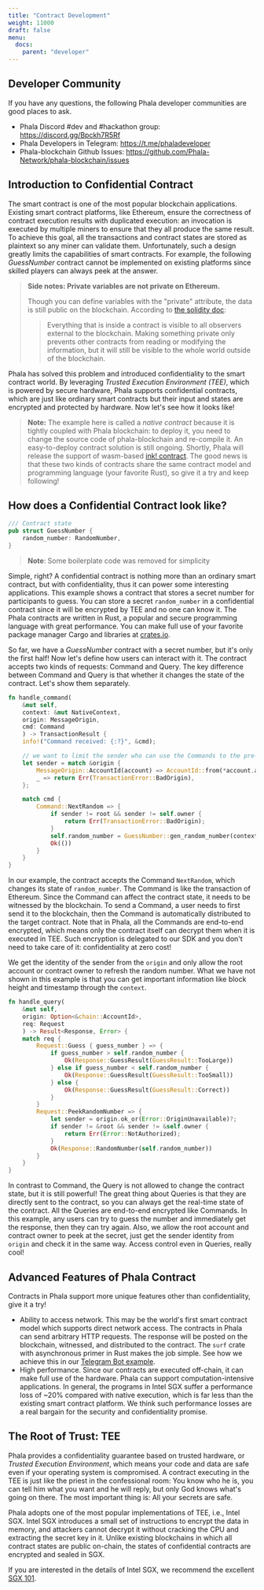 ```yaml
---
title: "Contract Development"
weight: 11000
draft: false
menu:
  docs:
    parent: "developer"
---
```

## Developer Community
If you have any questions, the following Phala developer communities are good places to ask.

- Phala Discord #dev and #hackathon group: <https://discord.gg/Bpckh7R5Rf>
- Phala Developers in Telegram: <https://t.me/phaladeveloper>
- Phala-blockchain Github Issues: <https://github.com/Phala-Network/phala-blockchain/issues>

## Introduction to Confidential Contract

The smart contract is one of the most popular blockchain applications. Existing smart contract platforms, like Ethereum, ensure the correctness of contract execution results with duplicated execution: an invocation is executed by multiple miners to ensure that they all produce the same result.
To achieve this goal, all the transactions and contract states are stored as plaintext so any miner can validate them.
Unfortunately, such a design greatly limits the capabilities of smart contracts. For example, the following *GuessNumber* contract cannot be implemented on existing platforms since skilled players can always peek at the answer.

> **Side notes: Private variables are not private on Ethereum.**
>
> Though you can define variables with the "private" attribute, the data is still public on the blockchain. According to [the solidity doc](https://solidity.readthedocs.io/en/v0.7.3/contracts.html):
> > Everything that is inside a contract is visible to all observers external to the blockchain. Making something private only prevents other contracts from reading or modifying the information, but it will still be visible to the whole world outside of the blockchain.

Phala has solved this problem and introduced confidentiality to the smart contract world. By leveraging *Trusted Execution Environment (TEE)*, which is powered by secure hardware, Phala supports confidential contracts, which are just like ordinary smart contracts but their input and states are encrypted and protected by hardware. Now let's see how it looks like!

> **Note:** The example here is called a *native contract* because it is tightly coupled with Phala blockchain: to deploy it, you need to change the source code of phala-blockchain and re-compile it.
> An easy-to-deploy contract solution is still ongoing. Shortly, Phala will release the support of wasm-based [ink! contract](https://github.com/paritytech/ink).
> The good news is that these two kinds of contracts share the same contract model and programming language (your favorite Rust), so give it a try and keep following!

## How does a Confidential Contract look like?

```rust
/// Contract state
pub struct GuessNumber {
    random_number: RandomNumber,
}
```

> **Note**: Some boilerplate code was removed for simplicity

Simple, right? A confidential contract is nothing more than an ordinary smart contract, but with confidentiality, thus it can power some interesting applications. This example shows a contract that stores a secret number for participants to guess. You can store a secret `random_number` in a confidential contract since it will be encrypted by TEE and no one can know it.
The Phala contracts are written in Rust, a popular and secure programming language with great performance. You can make full use of your favorite package manager Cargo and libraries at [crates.io](https://crates.io).

So far, we have a *GuessNumber* contract with a secret number, but it's only the first half! Now let's define how users can interact with it.
The contract accepts two kinds of requests: Command and Query. The key difference between Command and Query is that whether it changes the state of the contract. Let's show them separately.

```rust
fn handle_command(
    &mut self,
    context: &mut NativeContext,
    origin: MessageOrigin,
    cmd: Command
    ) -> TransactionResult {
    info!("Command received: {:?}", &cmd);

    // we want to limit the sender who can use the Commands to the pre-define root account
    let sender = match &origin {
        MessageOrigin::AccountId(account) => AccountId::from(*account.as_fixed_bytes()),
        _ => return Err(TransactionError::BadOrigin),
    };

    match cmd {
        Command::NextRandom => {
            if sender != root && sender != self.owner {
                return Err(TransactionError::BadOrigin);
            }
            self.random_number = GuessNumber::gen_random_number(context);
            Ok(())
        }
    }
}
```

In our example, the contract accepts the Command `NextRandom`, which changes its state of `random_number`. The Command is like the transaction of Ethereum. Since the Command can affect the contract state, it needs to be witnessed by the blockchain. To send a Command, a user needs to first send it to the blockchain, then the Command is automatically distributed to the target contract.
Note that in Phala, all the Commands are end-to-end encrypted, which means only the contract itself can decrypt them when it is executed in TEE. Such encryption is delegated to our SDK and you don't need to take care of it: confidentiality at zero cost!

We get the identity of the sender from the `origin` and only allow the root account or contract owner to refresh the random number. What we have not shown in this example is that you can get important information like block height and timestamp through the `context`.

```rust
fn handle_query(
    &mut self,
    origin: Option<&chain::AccountId>,
    req: Request
    ) -> Result<Response, Error> {
    match req {
        Request::Guess { guess_number } => {
            if guess_number > self.random_number {
                Ok(Response::GuessResult(GuessResult::TooLarge))
            } else if guess_number < self.random_number {
                Ok(Response::GuessResult(GuessResult::TooSmall))
            } else {
                Ok(Response::GuessResult(GuessResult::Correct))
            }
        }
        Request::PeekRandomNumber => {
            let sender = origin.ok_or(Error::OriginUnavailable)?;
            if sender != &root && sender != &self.owner {
                return Err(Error::NotAuthorized);
            }
            Ok(Response::RandomNumber(self.random_number))
        }
    }
}
```

In contrast to Command, the Query is not allowed to change the contract state, but it is still powerful! The great thing about Queries is that they are directly sent to the contract, so you can always get the real-time state of the contract. All the Queries are end-to-end encrypted like Commands.
In this example, any users can try to guess the number and immediately get the response, then they can try again. Also, we allow the root account and contract owner to peek at the secret, just get the sender identity from `origin` and check it in the same way. Access control even in Queries, really cool!

## Advanced Features of Phala Contract

Contracts in Phala support more unique features other than confidentiality, give it a try!

- Ability to access network. This may be the world's first smart contract model which supports direct network access. The contracts in Phala can send arbitrary HTTP requests. The response will be posted on the blockchain, witnessed, and distributed to the contract. The `surf` crate with asynchronous primer in Rust makes the job simple. See how we achieve this in our [Telegram Bot example](https://github.com/Phala-Network/phala-blockchain/blob/encode-hackathon-2021/crates/phactory/src/contracts/btc_price_bot.rs).
- High performance. Since our contracts are executed off-chain, it can make full use of the hardware. Phala can support computation-intensive applications. In general, the programs in Intel SGX suffer a performance loss of ~20% compared with native execution, which is far less than the existing smart contract platform. We think such performance losses are a real bargain for the security and confidentiality promise.
## The Root of Trust: TEE

Phala provides a confidentiality guarantee based on trusted hardware, or *Trusted Execution Environment*, which means your code and data are safe even if your operating system is compromised. A contract executing in the TEE is just like the priest in the confessional room: You know who he is, you can tell him what you want and he will reply, but only God knows what's going on there. The most important thing is: All your secrets are safe.

Phala adopts one of the most popular implementations of TEE, i.e., Intel SGX. Intel SGX introduces a small set of instructions to encrypt the data in memory, and attackers cannot decrypt it without cracking the CPU and extracting the secret key in it. Unlike existing blockchains in which all contract states are public on-chain, the states of confidential contracts are encrypted and sealed in SGX.

If you are interested in the details of Intel SGX, we recommend the excellent [SGX 101](https://sgx101.gitbook.io/sgx101/).
